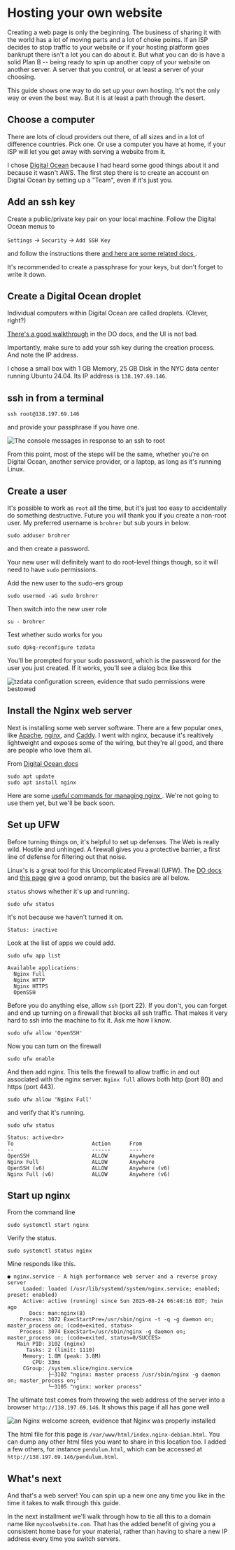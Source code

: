 # Hosting your own website

Creating a web page is only the beginning. The business of sharing it with
the world has a lot of moving parts and a lot of choke points.
If an ISP decides to stop traffic to your website or if your hosting platform
goes bankrupt there isn't a lot you can do about it. But what you can do is
have a solid Plan B -- being ready to spin up another copy of your
website on another server. A server that you control, or at least a server
of your choosing.

This guide shows one way to do set up your own hosting.
It's not the only way or even the best way.
But it is at least a path through the desert.

## Choose a computer

There are lots of cloud providers out there, of all sizes and in a lot
of difference countries. Pick one. Or use a computer you have at home,
if your ISP will let you get away with serving a website from it.

I chose [Digital Ocean](https://www.digitalocean.com/) because I had
heard some good things about it and because it wasn't AWS.
The first step there is to create an account on Digital Ocean by setting up a "Team",
even if it's just you.

## Add an ssh key

Create a public/private key pair on your local machine. Follow the
Digital Ocean menus to

`Settings` -> `Security` -> `Add SSH Key` 

and follow the instructions there
[and here are some related docs
](https://docs.digitalocean.com/platform/teams/how-to/upload-ssh-keys/).

It's recommended to create a passphrase for your keys, but don't forget
to write it down.

## Create a Digital Ocean droplet

Individual computers within Digital Ocean are called droplets.
(Clever, right?)

[There's a good walkthrough](https://docs.digitalocean.com/products/droplets/getting-started/quickstart/#create-droplets)
in the DO docs, and the UI is not bad.

Importantly, make sure to add your ssh key during the creation process.
And note the IP address.

I chose a small box with 1 GB Memory, 25 GB Disk in the NYC data center
running Ubuntu 24.04. Its IP address is `138.197.69.146`.

## ssh in from a terminal

```
ssh root@138.197.69.146
```

and provide your passphrase if you have one.


![The console messages in response to an ssh to root
](https://raw.githubusercontent.com/brohrer/blog_images/refs/heads/main/hosting/root_login.png)

From this point, most of the steps will be the same, whether you're on Digital
Ocean, another service provider, or a laptop, as long as it's
running Linux. 

## Create a user

It's possible to work as `root` all the time, but it's just too easy to
accidentally do something destructive. Future you will thank you if you
create a non-root user. My preferred username is `brohrer` but sub yours
in below.

```
sudo adduser brohrer
```

and then create a password.

Your new user will definitely want to do root-level things though, so
it will need to have `sudo` permissions.

Add the new user to the sudo-ers group

```
sudo usermod -aG sudo brohrer
```

Then switch into the new user role

```
su - brohrer
```

Test whether sudo works for you

```
sudo dpkg-reconfigure tzdata
```

You'll be prompted for your sudo password, which is the password for
the user you just created. If it works, you'll see a dialog box like this

![tzdata configuration screen, evidence that sudo permissions were bestowed
](https://raw.githubusercontent.com/brohrer/blog_images/refs/heads/main/hosting/tzdata_config.png)

## Install the Nginx web server 

Next is installing some web server software. There are a few popular ones,
like [Apache](https://httpd.apache.org),
[nginx](https://nginx.org/en/index.html),
and [Caddy](https://caddyserver.com).
I went with nginx, because it's realtively lightweight and exposes some
of the wiring, but they're all good, and there are people who love them all.

From [Digital Ocean docs](https://www.digitalocean.com/community/tutorials/how-to-install-nginx-on-ubuntu-20-04)

```
sudo apt update
sudo apt install nginx
```

Here are some [useful commands for managing nginx
](https://www.digitalocean.com/community/tutorials/how-to-install-nginx-on-ubuntu-20-04#step-4-managing-the-nginx-process).
We're not going to use them yet, but we'll be back soon.

## Set up UFW

Before turning things on, it's helpful to set up defenses.
The Web is really wild. Hostile and unhinged. A firewall gives you a protective
barrier, a first line of defense for filtering out that noise.

Linux's is a great tool for this Uncomplicated Firewall (UFW).
The [DO docs](https://www.digitalocean.com/community/tutorials/ufw-essentials-common-firewall-rules-and-commands)
and [this page](https://thelinuxcode.com/ufw-firewall-allow-ssh/) give a good
onramp, but the basics are all below.

`status` shows whether it's up and running.

```
sudo ufw status
```

It's not because we haven't turned it on.

```
Status: inactive
```

Look at the list of apps we could add.

```
sudo ufw app list
```

```
Available applications:
  Nginx Full
  Nginx HTTP
  Nginx HTTPS
  OpenSSH
```

Before you do anything else, allow `ssh` (port 22). If you don't, you can forget
and end up turning on a firewall that blocks all ssh traffic. That makes it
very hard to ssh into the machine to fix it. Ask me how I know.

```
sudo ufw allow 'OpenSSH'
```

Now you can turn on the firewall

```
sudo ufw enable
```

And then add nginx. This tells the firewall to allow traffic in and out
associated with the nginx server. `Nginx full` allows both http (port 80)
and https (port 443).

```
sudo ufw allow 'Nginx Full'
```

and verify that it's running.

```
sudo ufw status
```

```
Status: active<br>
To                         Action      From
--                         ------      ----
OpenSSH                    ALLOW       Anywhere
Nginx Full                 ALLOW       Anywhere
OpenSSH (v6)               ALLOW       Anywhere (v6)
Nginx Full (v6)            ALLOW       Anywhere (v6)
```

## Start up nginx

From the command line

```
sudo systemctl start nginx
```

Verify the status.

```
sudo systemctl status nginx
```

Mine responds like this.

```
● nginx.service - A high performance web server and a reverse proxy server
     Loaded: loaded (/usr/lib/systemd/system/nginx.service; enabled; preset: enabled)
     Active: active (running) since Sun 2025-08-24 06:48:16 EDT; 7min ago
       Docs: man:nginx(8)
    Process: 3072 ExecStartPre=/usr/sbin/nginx -t -q -g daemon on; master_process on; (code=exited, status>
    Process: 3074 ExecStart=/usr/sbin/nginx -g daemon on; master_process on; (code=exited, status=0/SUCCES>
   Main PID: 3102 (nginx)
      Tasks: 2 (limit: 1110)
     Memory: 1.8M (peak: 3.8M)
        CPU: 33ms
     CGroup: /system.slice/nginx.service
             ├─3102 "nginx: master process /usr/sbin/nginx -g daemon on; master_process on;"
             └─3105 "nginx: worker process"
```

The ultimate test comes from throwing the web address of the server
into a browser `http://138.197.69.146`. It shows
this page if all has gone well

![an Nginx welcome screen, evidence that Nginx was properly installed
](https://raw.githubusercontent.com/brohrer/blog_images/refs/heads/main/hosting/nginx_welcome.png)

The html file for this page is `/var/www/html/index.nginx-debian.html`.
You can dump any other html files you want to share in this location too.
I added a few others, for instance `pendulum.html`, which can be accessed
at `http://138.197.69.146/pendulum.html`.


## What's next

And that's a web server! You can spin up a new one any time you like
in the time it takes to walk through this guide.

In the next installment we'll walk through how to tie all this to a domain name
like `mycoolwebsite.com`. That has the added benefit of giving you a consistent
home base for your material, rather than having to share a new IP address
every time you switch servers.
